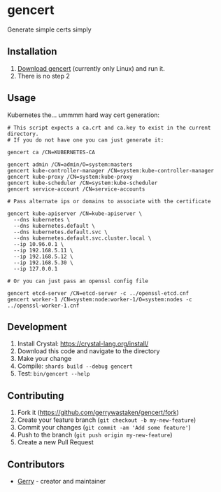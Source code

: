 # gencert

Generate simple certs simply

## Installation

1. [Download gencert](https://github.com/gerrywastaken/gencert/releases/tag/v0.1.0) (currently only Linux) and run it.
2. There is no step 2

## Usage

Kubernetes the... ummmm hard way cert generation:

```shell
# This script expects a ca.crt and ca.key to exist in the current directory.
# If you do not have one you can just generate it:

gencert ca /CN=KUBERNETES-CA

gencert admin /CN=admin/O=system:masters
gencert kube-controller-manager /CN=system:kube-controller-manager
gencert kube-proxy /CN=system:kube-proxy
gencert kube-scheduler /CN=system:kube-scheduler
gencert service-account /CN=service-accounts

# Pass alternate ips or domains to associate with the certificate

gencert kube-apiserver /CN=kube-apiserver \
  --dns kubernetes \
  --dns kubernetes.default \
  --dns kubernetes.default.svc \
  --dns kubernetes.default.svc.cluster.local \
  --ip 10.96.0.1 \
  --ip 192.168.5.11 \
  --ip 192.168.5.12 \
  --ip 192.168.5.30 \
  --ip 127.0.0.1

# Or you can just pass an openssl config file

gencert etcd-server /CN=etcd-server -c ../openssl-etcd.cnf
gencert worker-1 /CN=system:node:worker-1/O=system:nodes -c ../openssl-worker-1.cnf
```

## Development

1. Install Crystal: https://crystal-lang.org/install/
2. Download this code and navigate to the directory
3. Make your change
4. Compile: `shards build --debug gencert`
5. Test: `bin/gencert --help`

## Contributing

1. Fork it (<https://github.com/gerrywastaken/gencert/fork>)
2. Create your feature branch (`git checkout -b my-new-feature`)
3. Commit your changes (`git commit -am 'Add some feature'`)
4. Push to the branch (`git push origin my-new-feature`)
5. Create a new Pull Request

## Contributors

- [Gerry](https://github.com/gerrywastaken) - creator and maintainer
